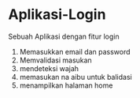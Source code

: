 # Aplikasi-Login

Sebuah Aplikasi dengan fitur login
1. Memasukkan email dan password
2. Memvalidasi masukan
3. mendeteksi wajah
4. memasukan na aibu untuk balidasi
5. menampilkan halaman home
